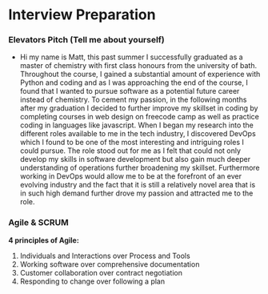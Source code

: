 # Interview Preparation
### Elevators Pitch (Tell me about yourself)
- Hi my name is Matt, this past summer I successfully graduated as a master of chemistry with first class honours from the university of bath. Throughout the course, I
gained a substantial amount of experience with Python and coding and as I was approaching the end of the course, I found that I
wanted to pursue software as a potential future career instead of chemistry. To cement my passion, in the following months after my
graduation I decided to further improve my skillset in coding by completing courses in web design on freecode camp as well as practice
coding in languages like javascript. When I began my research into the different roles available to me in the tech industry,
I discovered DevOps which I found to be one of the most interesting and intriguing roles I could pursue. The role stood out for me 
as I felt that could not only develop my skills in software development but also gain much deeper understanding of operations further 
broadening my skillset. Furthermore working in DevOps would allow me to be at the forefront of an ever evolving industry 
and the fact that it is still a relatively novel area that is in such high demand further drove my passion and attracted me to 
the role.

### Agile & SCRUM
**4 principles of Agile:**
1. Individuals and Interactions over Process and Tools
2. Working software over comprehensive documentation
3. Customer collaboration over contract negotiation
4. Responding to change over following a plan


